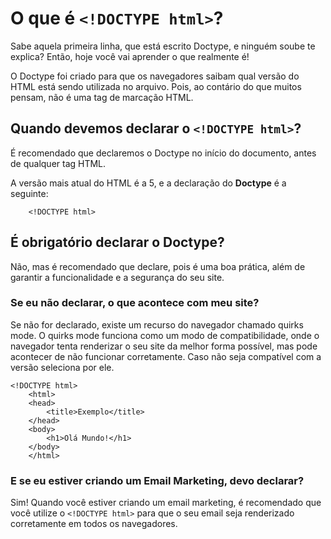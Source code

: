 # O que é `<!DOCTYPE html>`?

Sabe aquela primeira linha, que está escrito Doctype, e ninguém soube te explica? Então, hoje você vai aprender o que realmente é!

O Doctype foi criado para que os navegadores saibam qual versão do HTML está sendo utilizada no arquivo. Pois, ao contário do que muitos pensam, <!DOCTYPE html> não é uma tag de marcação HTML. 

## Quando devemos declarar o `<!DOCTYPE html>`?

É recomendado que declaremos o Doctype no início do documento, antes de qualquer tag HTML.

A versão mais atual do HTML é a 5, e a declaração do **Doctype** é a seguinte:

```
    <!DOCTYPE html>
```

## É obrigatório declarar o Doctype?

Não, mas é recomendado que declare, pois é uma boa prática, além de garantir a funcionalidade e a segurança do seu site. 

### Se eu não declarar, o que acontece com meu site?

Se não for declarado, existe um recurso do navegador chamado quirks mode. O quirks mode funciona como um modo de compatibilidade, onde o navegador tenta renderizar o seu site da melhor forma possível, mas pode acontecer de não funcionar corretamente. Caso não seja compatível com a versão seleciona por ele.

```
<!DOCTYPE html>
    <html>
    <head>
        <title>Exemplo</title>
    </head>
    <body>
        <h1>Olá Mundo!</h1>
    </body>
    </html>
```

### E se eu estiver criando um Email Marketing, devo declarar?

Sim! Quando você estiver criando um email marketing, é recomendado que você utilize o `<!DOCTYPE html>` para que o seu email seja renderizado corretamente em todos os navegadores.
